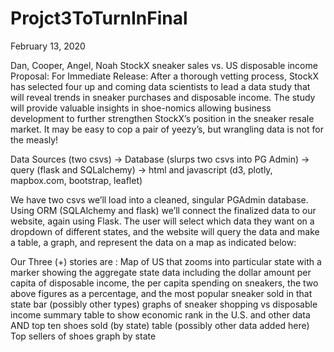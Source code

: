 # Projct3ToTurnInFinal
February 13, 2020

Dan, Cooper, Angel, Noah
StockX sneaker sales vs. US disposable income
Proposal:
For Immediate Release:
After a thorough vetting process, StockX has selected four up and coming data scientists to lead a data study that will reveal trends in sneaker purchases and disposable income. The study will provide valuable insights in shoe-nomics allowing business development to further strengthen StockX’s position in the sneaker resale market. 
It may be easy to cop a pair of yeezy’s, but wrangling data is not for the measly! 

Data Sources (two csvs) → Database (slurps two csvs into PG Admin) → query (flask and SQLalchemy) →  html and javascript (d3, plotly, mapbox.com, bootstrap, leaflet)

We have two csvs we’ll load into a cleaned, singular PGAdmin database.
Using ORM (SQLAlchemy and flask) we’ll connect the finalized data to our website, again using Flask.  The user will select which data they want on a dropdown of different states, and the website will query the data and make a table, a graph, and represent the data on a map as indicated below:

Our Three (+) stories are :
 Map of US that zooms into particular state with a marker showing the aggregate state data including the dollar amount per capita of disposable income, the per capita spending on sneakers, the two above figures as a percentage, and the most popular sneaker sold in that state
bar (possibly other types) graphs of sneaker shopping vs disposable income
summary table to show economic rank in the U.S. and other data AND top ten shoes sold (by state) table (possibly other data added here)
Top sellers of shoes graph by state

